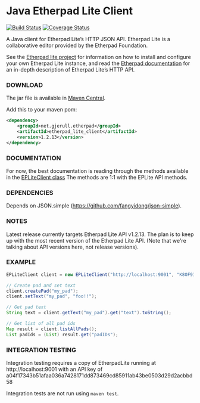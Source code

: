 Java Etherpad Lite Client
=========================

[![Build Status](https://travis-ci.org/raqueldiaz/java-etherpad-lite.svg?branch=master)](https://travis-ci.org/raqueldiaz/java-etherpad-lite)
[![Coverage Status](https://coveralls.io/repos/github/raqueldiaz/java-etherpad-lite/badge.svg?branch=master)](https://coveralls.io/github/raqueldiaz/java-etherpad-lite?branch=master)

A Java client for Etherpad Lite’s HTTP JSON API.
Etherpad Lite is a collaborative editor provided by the Etherpad Foundation.

See the [Etherpad lite project](https://github.com/ether/etherpad-lite) for information on how to
install and configure your own Etherpad Lite instance, and read the
[Etherpad documentation](http://etherpad.org/doc/v1.5.7/) for an in-depth description of
Etherpad Lite’s HTTP API.


### DOWNLOAD ###
The jar file is available in [Maven Central](http://search.maven.org/#artifactdetails|net.gjerull.etherpad|etherpad_lite_client|1.2.13|jar).

Add this to your maven pom:
```xml
<dependency>
    <groupId>net.gjerull.etherpad</groupId>
    <artifactId>etherpad_lite_client</artifactId>
    <version>1.2.13</version>
</dependency>
```

### DOCUMENTATION ###
For now, the best documentation is reading through the methods available in the
[EPLiteClient class](https://raw.githubusercontent.com/nilsfr/java-etherpad-lite/master/src/main/java/net/gjerull/etherpad/client/EPLiteClient.java)
The methods are 1:1 with the EPLite API methods.

### DEPENDENCIES ###
Depends on JSON.simple (https://github.com/fangyidong/json-simple).

### NOTES ###
Latest release currently targets Etherpad Lite API v1.2.13.
The plan is to keep up with the most recent version of the Etherpad Lite API.
(Note that we're talking about API versions here, not release versions).

### EXAMPLE ###
```java
EPLiteClient client = new EPLiteClient("http://localhost:9001", "K8OF91QMQYUvrNu3e9rJ7FnnVgaB3m9q");

// Create pad and set text
client.createPad("my_pad");
client.setText("my_pad", "foo!!");

// Get pad text
String text = client.getText("my_pad").get("text").toString();

// Get list of all pad ids
Map result = client.listAllPads();
List padIds = (List) result.get("padIDs");
```

### INTEGRATION TESTING ###
Integration testing requires a copy of EtherpadLite running at http://localhost:9001 with an API key
of a04f17343b51afaa036a7428171dd873469cd85911ab43be0503d29d2acbbd58

Integration tests are not run using `maven test`.
